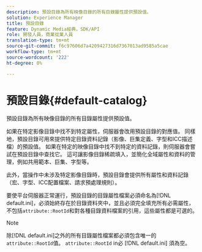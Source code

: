 ```yaml
---
description: 預設目錄為所有映像目錄的所有目錄屬性提供預設值。
solution: Experience Manager
title: 預設目錄
feature: Dynamic Media經典，SDK/API
role: 開發人員，商業從業人員
translation-type: tm+mt
source-git-commit: f6c97606d7a4209427316d7367013ad9585a5cae
workflow-type: tm+mt
source-wordcount: '222'
ht-degree: 0%

---
```



# 預設目錄{#default-catalog}

預設目錄為所有映像目錄的所有目錄屬性提供預設值。

如果在特定影像目錄中找不到特定屬性，伺服器會改用預設目錄的對應值。 同樣地，預設目錄可用來提供特定目錄資料記錄（影像、巨集定義、字型和ICC描述檔）的預設值。 如果在特定的映像目錄中找不到特定的資料記錄，則伺服器會嘗試在預設目錄中查找它。 這可讓影像目錄稀疏填入，並簡化全域屬性和資料的管理，例如共用範本、巨集、字型等。

此外，當操作中未涉及特定影像目錄時，預設目錄會提供所有屬性和資料記錄（宏、字型、ICC配置檔案、請求預處理規則）。

要使平台伺服器正常運行，預設目錄的目錄屬性檔案必須命名為[!DNL default.ini]，必須始終存在於目錄資料夾中，並且必須完全填充所有必需屬性，不包括`attribute::RootId`和對各種目錄資料檔案的引用，這些屬性都是可選的。

>[!NOTE]
>
>除[!DNL default.ini]之外的所有目錄屬性檔案都必須包含唯一的`attribute::RootId`值。 `attribute::RootId` in必 [!DNL default.ini] 須為空。

